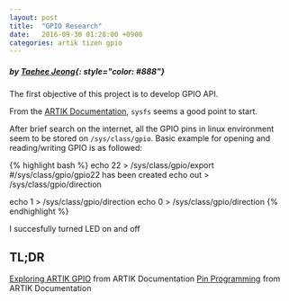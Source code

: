 ```yaml
---
layout: post
title:  "GPIO Research"
date:   2016-09-30 01:28:00 +0900
categories: artik tizen gpio
---
```


##### *by [Taehee Jeong](https://github.com/FredJeong)*{: style="color: #888"}

The first objective of this project is to develop GPIO API.

From the [ARTIK Documentation](https://developer.artik.io/documentation/tutorials/using-gpio-on-artik-10.html), `sysfs` seems a good point to start.

After brief search on the internet, all the GPIO pins in linux environment seem to be stored on `/sys/class/gpio`. Basic example for opening and reading/writing GPIO is as followed:

{% highlight bash %}
echo 22 > /sys/class/gpio/export
#/sys/class/gpio/gpio22 has been created
echo out > /sys/class/gpio/direction

echo 1 > /sys/class/gpio/direction
echo 0 > /sys/class/gpio/direction
{% endhighlight %}

I succesfully turned LED on and off

TL;DR
------

[Exploring ARTIK GPIO](https://developer.artik.io/documentation/tutorials/using-gpio-on-artik-10.html) from ARTIK Documentation
[Pin Programming](https://developer.artik.io/documentation/developer-guide/gpio/kernel-gpio.html) from ARTIK Documentation
